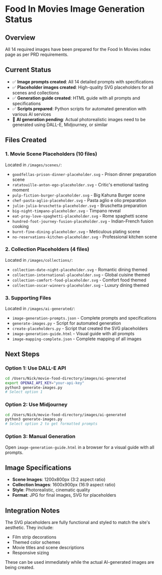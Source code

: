 # Food In Movies Image Generation Status

## Overview
All 14 required images have been prepared for the Food In Movies index page as per PRD requirements.

## Current Status
- ✅ **Image prompts created**: All 14 detailed prompts with specifications
- ✅ **Placeholder images created**: High-quality SVG placeholders for all scenes and collections
- ✅ **Generation guide created**: HTML guide with all prompts and specifications
- ✅ **Scripts prepared**: Python scripts for automated generation with various AI services
- 🔄 **AI generation pending**: Actual photorealistic images need to be generated using DALL-E, Midjourney, or similar

## Files Created

### 1. Movie Scene Placeholders (10 files)
Located in `/images/scenes/`:
- `goodfellas-prison-dinner-placeholder.svg` - Prison dinner preparation scene
- `ratatouille-anton-ego-placeholder.svg` - Critic's emotional tasting moment
- `pulp-fiction-burger-placeholder.svg` - Big Kahuna Burger scene
- `chef-pasta-aglio-placeholder.svg` - Pasta aglio e olio preparation
- `julie-julia-bruschetta-placeholder.svg` - Bruschetta preparation
- `big-night-timpano-placeholder.svg` - Timpano reveal
- `eat-pray-love-spaghetti-placeholder.svg` - Rome spaghetti scene
- `hundred-foot-journey-fusion-placeholder.svg` - Indian-French fusion cooking
- `burnt-fine-dining-placeholder.svg` - Meticulous plating scene
- `no-reservations-kitchen-placeholder.svg` - Professional kitchen scene

### 2. Collection Placeholders (4 files)
Located in `/images/collections/`:
- `collection-date-night-placeholder.svg` - Romantic dining themed
- `collection-international-placeholder.svg` - Global cuisine themed
- `collection-comfort-food-placeholder.svg` - Comfort food themed
- `collection-oscar-winners-placeholder.svg` - Luxury dining themed

### 3. Supporting Files
Located in `/images/ai-generated/`:
- `image-generation-prompts.json` - Complete prompts and specifications
- `generate-images.py` - Script for automated generation
- `create-placeholders.py` - Script that created the SVG placeholders
- `image-generation-guide.html` - Visual guide with all prompts
- `image-mapping-complete.json` - Complete mapping of all images

## Next Steps

### Option 1: Use DALL-E API
```bash
cd /Users/Nick/movie-food-directory/images/ai-generated
export OPENAI_API_KEY="your-api-key"
python3 generate-images.py
# Select option 1
```

### Option 2: Use Midjourney
```bash
cd /Users/Nick/movie-food-directory/images/ai-generated
python3 generate-images.py
# Select option 2 to get formatted prompts
```

### Option 3: Manual Generation
Open `image-generation-guide.html` in a browser for a visual guide with all prompts.

## Image Specifications
- **Scene Images**: 1200x800px (3:2 aspect ratio)
- **Collection Images**: 1600x900px (16:9 aspect ratio)
- **Style**: Photorealistic, cinematic quality
- **Format**: JPG for final images, SVG for placeholders

## Integration Notes
The SVG placeholders are fully functional and styled to match the site's aesthetic. They include:
- Film strip decorations
- Themed color schemes
- Movie titles and scene descriptions
- Responsive sizing

These can be used immediately while the actual AI-generated images are being created.